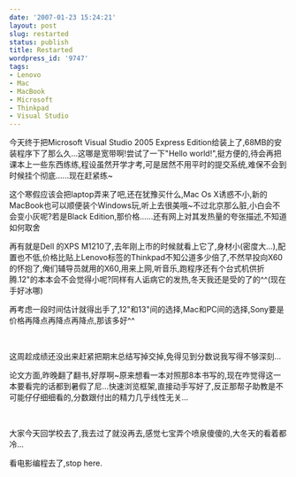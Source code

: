 ```yaml
---
date: '2007-01-23 15:24:21'
layout: post
slug: restarted
status: publish
title: Restarted
wordpress_id: '9747'
tags:
- Lenovo
- Mac
- MacBook
- Microsoft
- Thinkpad
- Visual Studio
---
```


今天终于把Microsoft Visual Studio 2005 Express Edition给装上了,68MB的安装程序下了那么久...这哪是宽带啊!尝试了一下"Hello world!",挺方便的,待会再把课本上一些东西练练,程设虽然开学才考,可是居然不用平时的提交系统,难保不会到时候挂个彻底......现在赶紧练~




这个寒假应该会把laptop弄来了吧,还在犹豫买什么,Mac Os X诱惑不小,新的MacBook也可以顺便装个Windows玩,听上去很美哦~不过北京那么脏,小白会不会变小灰呢?若是Black Edition,那价格......还有网上对其发热量的夸张描述,不知道如何取舍




再有就是Dell 的XPS M1210了,去年刚上市的时候就看上它了,身材小(密度大...),配置也不低,价格比贴上Lenovo标签的Thinkpad不知公道多少倍了,不然早投向X60的怀抱了,俺们辅导员就用的X60,用来上网,听音乐,跑程序还有个台式机供折腾.12"的本本会不会觉得小呢?同样有人诟病它的发热,冬天我还是受的了的^^(现在手好冰哪)




再考虑一段时间估计就得出手了,12"和13"间的选择,Mac和PC间的选择,Sony要是价格再降点再降点再降点,那该多好^^




 




这周趁成绩还没出来赶紧把期末总结写掉交掉,免得见到分数说我写得不够深刻...




论文方面,昨晚翻了翻书,好厚啊~原来想看一本对照那8本书写的,现在咋觉得这一本要看完的话都到暑假了尼...快速浏览框架,直接动手写好了,反正那帮子助教是不可能仔仔细细看的,分数跟付出的精力几乎线性无关...




 




大家今天回学校去了,我去过了就没再去,感觉七宝弄个喷泉傻傻的,大冬天的看着都冷...




看电影编程去了,stop here.
